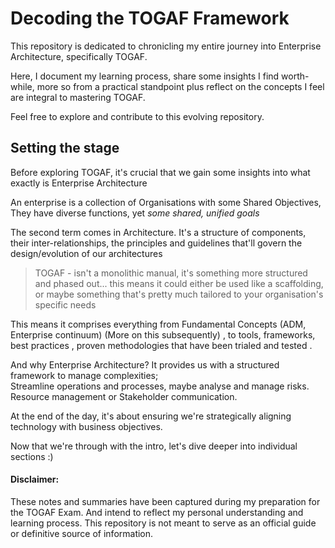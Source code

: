 # Decoding the TOGAF Framework

This repository is dedicated to chronicling my entire journey into Enterprise Architecture, specifically TOGAF. 

Here, I document my learning process, share some insights I find worth-while, more so from a practical standpoint plus reflect on the concepts I feel are integral to mastering TOGAF. 

Feel free to explore and contribute to this evolving repository.


## Setting the stage

Before exploring TOGAF, it's crucial that we gain some insights into what exactly is Enterprise Architecture

An enterprise is a collection of Organisations with some Shared Objectives, They have diverse functions, yet *some shared, unified goals*

The second term comes in Architecture.  It's a structure of components, their inter-relationships, the principles and guidelines that'll govern the design/evolution of our architectures

> TOGAF - isn't a monolithic manual, it's something more structured and phased out... this means it could either be used like a scaffolding, or maybe something that's pretty much tailored to your organisation's specific needs

This means it comprises everything from Fundamental Concepts (ADM, Enterprise continuum) (More on this subsequently) , to tools, frameworks, best practices , proven methodologies that have been trialed and tested . 

And why Enterprise Architecture? It provides us with a structured framework to manage complexities;      
Streamline operations and processes, maybe analyse and manage risks. Resource management or Stakeholder communication. 

At the end of the day, it's about ensuring we're strategically aligning technology with business objectives.

Now that we're through with the intro, let's dive deeper into individual sections :)


#### Disclaimer:

These notes and summaries have been captured during my preparation for the TOGAF Exam. And intend to reflect my personal understanding and learning process. This repository is not meant to serve as an official guide or definitive source of information.

